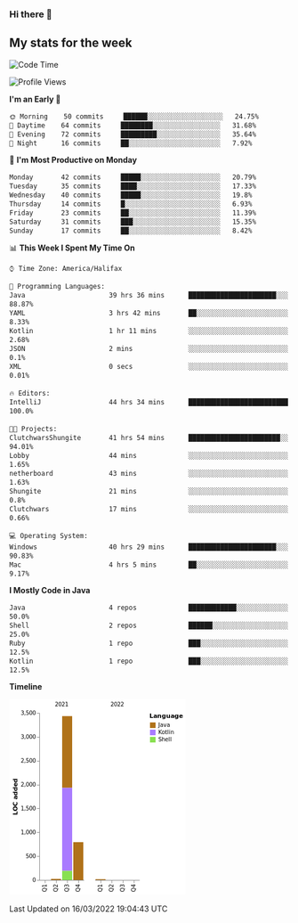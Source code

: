 ### Hi there 👋

## My stats for the week
<!--START_SECTION:waka-->
![Code Time](http://img.shields.io/badge/Code%20Time-84%20hrs%2041%20mins-blue)

![Profile Views](http://img.shields.io/badge/Profile%20Views-123-blue)

**I'm an Early 🐤** 

```text
🌞 Morning    50 commits     ██████░░░░░░░░░░░░░░░░░░░   24.75% 
🌆 Daytime    64 commits     ████████░░░░░░░░░░░░░░░░░   31.68% 
🌃 Evening    72 commits     █████████░░░░░░░░░░░░░░░░   35.64% 
🌙 Night      16 commits     ██░░░░░░░░░░░░░░░░░░░░░░░   7.92%

```
📅 **I'm Most Productive on Monday** 

```text
Monday       42 commits     █████░░░░░░░░░░░░░░░░░░░░   20.79% 
Tuesday      35 commits     ████░░░░░░░░░░░░░░░░░░░░░   17.33% 
Wednesday    40 commits     █████░░░░░░░░░░░░░░░░░░░░   19.8% 
Thursday     14 commits     █░░░░░░░░░░░░░░░░░░░░░░░░   6.93% 
Friday       23 commits     ██░░░░░░░░░░░░░░░░░░░░░░░   11.39% 
Saturday     31 commits     ███░░░░░░░░░░░░░░░░░░░░░░   15.35% 
Sunday       17 commits     ██░░░░░░░░░░░░░░░░░░░░░░░   8.42%

```


📊 **This Week I Spent My Time On** 

```text
⌚︎ Time Zone: America/Halifax

💬 Programming Languages: 
Java                     39 hrs 36 mins      ██████████████████████░░░   88.87% 
YAML                     3 hrs 42 mins       ██░░░░░░░░░░░░░░░░░░░░░░░   8.33% 
Kotlin                   1 hr 11 mins        ░░░░░░░░░░░░░░░░░░░░░░░░░   2.68% 
JSON                     2 mins              ░░░░░░░░░░░░░░░░░░░░░░░░░   0.1% 
XML                      0 secs              ░░░░░░░░░░░░░░░░░░░░░░░░░   0.01%

🔥 Editors: 
IntelliJ                 44 hrs 34 mins      █████████████████████████   100.0%

🐱‍💻 Projects: 
ClutchwarsShungite       41 hrs 54 mins      ███████████████████████░░   94.01% 
Lobby                    44 mins             ░░░░░░░░░░░░░░░░░░░░░░░░░   1.65% 
netherboard              43 mins             ░░░░░░░░░░░░░░░░░░░░░░░░░   1.63% 
Shungite                 21 mins             ░░░░░░░░░░░░░░░░░░░░░░░░░   0.8% 
Clutchwars               17 mins             ░░░░░░░░░░░░░░░░░░░░░░░░░   0.66%

💻 Operating System: 
Windows                  40 hrs 29 mins      ██████████████████████░░░   90.83% 
Mac                      4 hrs 5 mins        ██░░░░░░░░░░░░░░░░░░░░░░░   9.17%

```

**I Mostly Code in Java** 

```text
Java                     4 repos             ████████████░░░░░░░░░░░░░   50.0% 
Shell                    2 repos             ██████░░░░░░░░░░░░░░░░░░░   25.0% 
Ruby                     1 repo              ███░░░░░░░░░░░░░░░░░░░░░░   12.5% 
Kotlin                   1 repo              ███░░░░░░░░░░░░░░░░░░░░░░   12.5%

```


**Timeline**

![Chart not found](https://raw.githubusercontent.com/lyndseyy/lyndseyy/main/charts/bar_graph.png) 


 Last Updated on 16/03/2022 19:04:43 UTC
<!--END_SECTION:waka-->